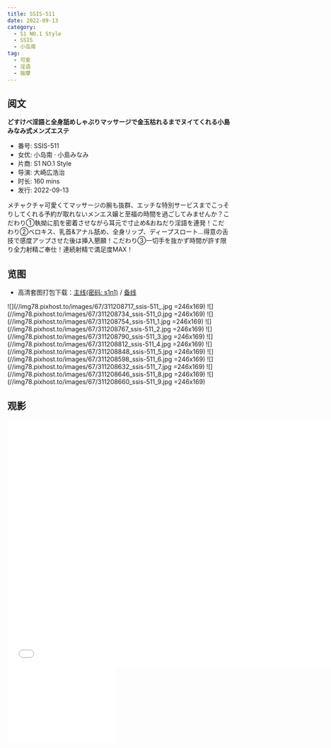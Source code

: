 ```yaml
---
title: SSIS-511
date: 2022-09-13
category:
  - S1 NO.1 Style
  - SSIS
  - 小岛南
tag:
  - 可爱
  - 淫语
  - 按摩
---
```


## 阅文

**どすけべ淫語と全身舐めしゃぶりマッサージで金玉枯れるまでヌイてくれる小島みなみ式メンズエステ**

* 番号: SSIS-511
* 女优: 小岛南 · 小島みなみ
* 片商: S1 NO.1 Style
* 导演: 大崎広浩治
* 时长: 160 mins
* 发行: 2022-09-13

メチャクチャ可愛くてマッサージの腕も抜群、エッチな特別サービスまでこっそりしてくれる予約が取れないメンエス嬢と至福の時間を過ごしてみませんか？こだわり①執拗に肌を密着させながら耳元で寸止め&おねだり淫語を連発！こだわり②ベロキス、乳首&アナル舐め、全身リップ、ディープスロート…得意の舌技で感度アップさせた後は挿入懇願！こだわり③一切手を抜かず時間が許す限り全力射精ご奉仕！連続射精で満足度MAX！

## 览图

* 高清套图打包下载：[主线(密码: s1n1)](//url87.ctfile.com/f/37076987-691517928-95ee98?p=s1n1) / [备线](//pixhost.to/gallery/9rmLZ/download)

![](//img78.pixhost.to/images/67/311208717_ssis-511_.jpg =246x169)
![](//img78.pixhost.to/images/67/311208734_ssis-511_0.jpg =246x169)
![](//img78.pixhost.to/images/67/311208754_ssis-511_1.jpg =246x169)
![](//img78.pixhost.to/images/67/311208767_ssis-511_2.jpg =246x169)
![](//img78.pixhost.to/images/67/311208790_ssis-511_3.jpg =246x169)
![](//img78.pixhost.to/images/67/311208812_ssis-511_4.jpg =246x169)
![](//img78.pixhost.to/images/67/311208848_ssis-511_5.jpg =246x169)
![](//img78.pixhost.to/images/67/311208598_ssis-511_6.jpg =246x169)
![](//img78.pixhost.to/images/67/311208632_ssis-511_7.jpg =246x169)
![](//img78.pixhost.to/images/67/311208646_ssis-511_8.jpg =246x169)
![](//img78.pixhost.to/images/67/311208660_ssis-511_9.jpg =246x169)

## 观影

<iframe width="740" height="560" src="//dood.wf/e/npg7dd3uwri2f7hyw4yx616793w0l5ke" scrolling="no" frameborder="0" allowfullscreen="true"></iframe>

<iframe width="246" height="169" src="//dood.wf/e/yi5636pmrf3kpr80t3ttyuq36vl26lt5" scrolling="no" frameborder="0" allowfullscreen="true"></iframe>